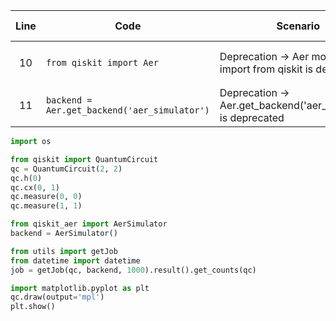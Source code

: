 | Line | Code | Scenario | Scenario Id | Reference | Artifact | Refactoring |
|:----:|------|----------|-------------|-----------|----------|-------------|
| 10 | `from qiskit import Aer` | Deprecation -> Aer module import from qiskit is deprecated | * | Internal Knowledge | Aer | `from qiskit_aer import AerSimulator` |
| 11 | `backend = Aer.get_backend('aer_simulator')` | Deprecation -> Aer.get_backend('aer_simulator') is deprecated | * | Internal Knowledge | get_backend | `backend = AerSimulator()` |

```python
import os

from qiskit import QuantumCircuit 
qc = QuantumCircuit(2, 2)
qc.h(0)
qc.cx(0, 1)
qc.measure(0, 0)
qc.measure(1, 1)

from qiskit_aer import AerSimulator
backend = AerSimulator()

from utils import getJob
from datetime import datetime
job = getJob(qc, backend, 1000).result().get_counts(qc)

import matplotlib.pyplot as plt
qc.draw(output='mpl')
plt.show()
```
